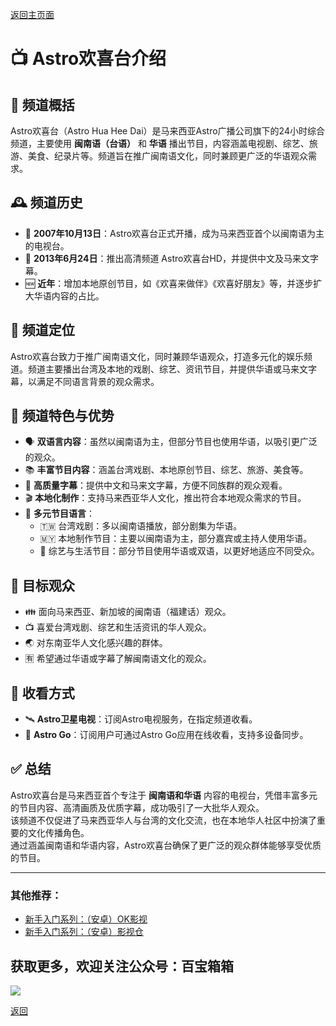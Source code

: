 [返回主页面](..)

# 📺 Astro欢喜台介绍

## 🧭 频道概括  
Astro欢喜台（Astro Hua Hee Dai）是马来西亚Astro广播公司旗下的24小时综合频道，主要使用 **闽南语（台语）** 和 **华语** 播出节目，内容涵盖电视剧、综艺、旅游、美食、纪录片等。频道旨在推广闽南语文化，同时兼顾更广泛的华语观众需求。

## 🕰️ 频道历史  
- 📅 **2007年10月13日**：Astro欢喜台正式开播，成为马来西亚首个以闽南语为主的电视台。  
- 📅 **2013年6月24日**：推出高清频道 Astro欢喜台HD，并提供中文及马来文字幕。  
- 🆕 **近年**：增加本地原创节目，如《欢喜来做伴》《欢喜好朋友》等，并逐步扩大华语内容的占比。

## 🎯 频道定位  
Astro欢喜台致力于推广闽南语文化，同时兼顾华语观众，打造多元化的娱乐频道。频道主要播出台湾及本地的戏剧、综艺、资讯节目，并提供华语或马来文字幕，以满足不同语言背景的观众需求。

## 🌟 频道特色与优势  
- 🗣️ **双语言内容**：虽然以闽南语为主，但部分节目也使用华语，以吸引更广泛的观众。  
- 📚 **丰富节目内容**：涵盖台湾戏剧、本地原创节目、综艺、旅游、美食等。  
- 💬 **高质量字幕**：提供中文和马来文字幕，方便不同族群的观众观看。  
- 🎬 **本地化制作**：支持马来西亚华人文化，推出符合本地观众需求的节目。  
- 🔄 **多元节目语言**：  
  - 🇹🇼 台湾戏剧：多以闽南语播放，部分剧集为华语。  
  - 🇲🇾 本地制作节目：主要以闽南语为主，部分嘉宾或主持人使用华语。  
  - 🎉 综艺与生活节目：部分节目使用华语或双语，以更好地适应不同受众。

## 👥 目标观众  
- 👪 面向马来西亚、新加坡的闽南语（福建话）观众。  
- 📺 喜爱台湾戏剧、综艺和生活资讯的华人观众。  
- 🌏 对东南亚华人文化感兴趣的群体。  
- 🈶 希望通过华语或字幕了解闽南语文化的观众。

## 📡 收看方式  
- 🛰️ **Astro卫星电视**：订阅Astro电视服务，在指定频道收看。  
- 📱 **Astro Go**：订阅用户可通过Astro Go应用在线收看，支持多设备同步。

## ✅ 总结  
Astro欢喜台是马来西亚首个专注于 **闽南语和华语** 内容的电视台，凭借丰富多元的节目内容、高清画质及优质字幕，成功吸引了一大批华人观众。  
该频道不仅促进了马来西亚华人与台湾的文化交流，也在本地华人社区中扮演了重要的文化传播角色。  
通过涵盖闽南语和华语内容，Astro欢喜台确保了更广泛的观众群体能够享受优质的节目。


---

### 其他推荐：
*   [新手入门系列：（安卓）OK影视](./docs/022_OK_Pro.md)
*   [新手入门系列：（安卓）影视仓](../docs/017_YingShiCang.md)

## 获取更多，欢迎关注公众号：百宝箱箱
<img src="../assets/GongZhongHao.png" style="max-width:100%; height:auto;">

[返回](..)
